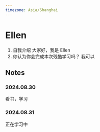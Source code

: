 ```yaml
---
timezone: Asia/Shanghai
---
```


# Ellen
1. 自我介绍
大家好，我是 Ellen
2. 你认为你会完成本次残酷学习吗？
 我可以
## Notes

<!-- Content_START -->

### 2024.08.30

看书，学习

### 2024.08.31
正在学习中

<!-- Content_END -->
